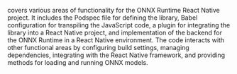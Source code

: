 covers various areas of functionality for the ONNX Runtime React Native project. It includes the Podspec file for defining the library, Babel configuration for transpiling the JavaScript code, a plugin for integrating the library into a React Native project, and implementation of the backend for the ONNX Runtime in a React Native environment. The code interacts with other functional areas by configuring build settings, managing dependencies, integrating with the React Native framework, and providing methods for loading and running ONNX models.